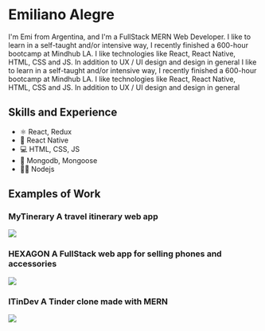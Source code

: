 # Emiliano Alegre
I'm Emi from Argentina, and I'm a FullStack MERN Web Developer. I like to learn in a self-taught and/or intensive way, I recently finished a 600-hour bootcamp at Mindhub LA. I like technologies like React, React Native, HTML, CSS and JS. In addition to UX / UI design and design in general
I like to learn in a self-taught and/or intensive way, I recently finished a 600-hour bootcamp at Mindhub LA. I like technologies like React, React Native, HTML, CSS and JS. In addition to UX / UI design and design in general

## Skills and Experience
* ⚛ React, Redux
* 📱 React Native
* 💻 HTML, CSS, JS
* 🦎 Mongodb, Mongoose
* 👨‍💻 Nodejs

## Examples of Work
### **MyTinerary** A travel itinerary web app
<a href="https://mytinerary-alegre.herokuapp.com/"><img src="https://i.imgur.com/ppmTTfQ.png" ></a>

### **HEXAGON** A FullStack web app for selling phones and accessories
<a href="https://hexagon-techstore.herokuapp.com/"><img src="https://i.imgur.com/E1I5LWH.png" ></a>

### **ITinDev** A Tinder clone made with MERN
<a href="https://itindev-mindhub.herokuapp.com/"><img src="https://i.imgur.com/2cW8yLC.png" ></a>


